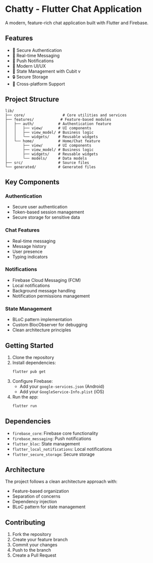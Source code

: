 # Chatty - Flutter Chat Application

A modern, feature-rich chat application built with Flutter and Firebase.

## Features

- 🔐 Secure Authentication
- 💬 Real-time Messaging
- 🔔 Push Notifications
- 🎨 Modern UI/UX
- 🔄 State Management with Cubit  v
- 🔒 Secure Storage
- 📱 Cross-platform Support

## Project Structure

```
lib/
├── core/                 # Core utilities and services
├── features/            # Feature-based modules
│   ├── auth/           # Authentication feature
│   │   ├── view/       # UI components
│   │   ├── view_model/ # Business logic
│   │   └── widgets/    # Reusable widgets
│   └── home/           # Home/Chat feature
│       ├── view/       # UI components
│       ├── view_model/ # Business logic
│       ├── widgets/    # Reusable widgets
│       └── models/     # Data models
├── src/                # Source files
└── generated/          # Generated files
```

## Key Components

### Authentication
- Secure user authentication
- Token-based session management
- Secure storage for sensitive data

### Chat Features
- Real-time messaging
- Message history
- User presence
- Typing indicators

### Notifications
- Firebase Cloud Messaging (FCM)
- Local notifications
- Background message handling
- Notification permissions management

### State Management
- BLoC pattern implementation
- Custom BlocObserver for debugging
- Clean architecture principles

## Getting Started

1. Clone the repository
2. Install dependencies:
   ```bash
   flutter pub get
   ```
3. Configure Firebase:
   - Add your `google-services.json` (Android)
   - Add your `GoogleService-Info.plist` (iOS)
4. Run the app:
   ```bash
   flutter run
   ```

## Dependencies

- `firebase_core`: Firebase core functionality
- `firebase_messaging`: Push notifications
- `flutter_bloc`: State management
- `flutter_local_notifications`: Local notifications
- `flutter_secure_storage`: Secure storage

## Architecture

The project follows a clean architecture approach with:
- Feature-based organization
- Separation of concerns
- Dependency injection
- BLoC pattern for state management

## Contributing

1. Fork the repository
2. Create your feature branch
3. Commit your changes
4. Push to the branch
5. Create a Pull Request 